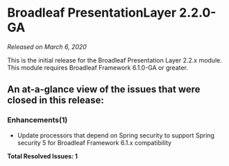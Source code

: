 # Broadleaf PresentationLayer 2.2.0-GA

_Released on March 6, 2020_

This is the initial release for the Broadleaf Presentation Layer 2.2.x module. This module requires Broadleaf Framework 6.1.0-GA or greater.

## An at-a-glance view of the issues that were closed in this release:

### Enhancements(1)
- Update processors that depend on Spring security to support Spring security 5 for Broadleaf Framework 6.1.x compatibility

**Total Resolved Issues: 1**
